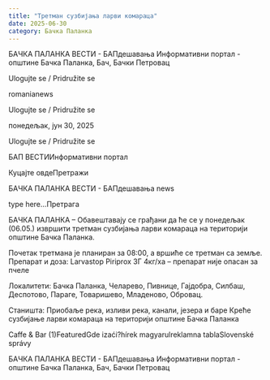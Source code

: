 ```yaml
---
title: "Третман сузбијања ларви комараца"
date: 2025-06-30
category: Бачка Паланка
---
```


БАЧКА ПАЛАНКА ВЕСТИ - БАПдешавања Информативни портал - општине Бачка Паланка, Бач, Бачки Петровац

Ulogujte se / Pridružite se

romanianews

Ulogujte se / Pridružite se

понедељак, јун 30, 2025

Ulogujte se / Pridružite se

БАП ВЕСТИИнформативни портал

Куцајте овдеПретражи

БАЧКА ПАЛАНКА ВЕСТИ - БАПдешавања news

type here...Претрага

БАЧКА ПАЛАНКА – Обавештавају се грађани да ће се у понедељак (06.05.) извршити третман сузбијања ларви комараца на територији општине Бачка Паланка.

Почетак третмана је планиран за 08:00, а вршиће се третман са земље.
Препарат и доза: Larvastop Piriprox ЗГ 4кг/ха – препарат није опасан за пчеле


Локалитети: Бачка Паланка, Челарево, Пивнице, Гајдобра, Силбаш, Деспотово, Параге, Товаришево, Младеново, Обровац.


Станишта: Приобаље река, изливи река, канали, језера и баре
Креће сузбијање ларви комараца на територији општине Бачка Паланка

Caffe & Bar (1)FeaturedGde izaći?hírek magyarulreklamna tablaSlovenské správy

БАЧКА ПАЛАНКА ВЕСТИ - БАПдешавања Информативни портал - општине Бачка Паланка, Бач, Бачки Петровац
